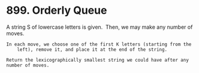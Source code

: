 # 899. Orderly Queue

A string S of lowercase letters is given.  Then, we may make any number of
        moves.

    In each move, we choose one of the first K letters (starting from the
        left), remove it, and place it at the end of the string.

    Return the lexicographically smallest string we could have after any number of moves.